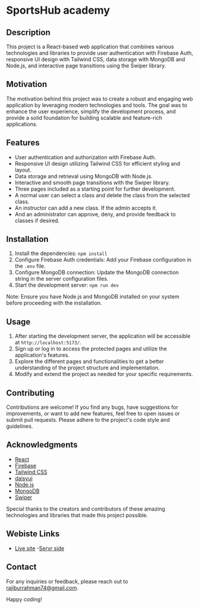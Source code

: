 # SportsHub academy

## Description

This project is a React-based web application that combines various technologies and libraries to provide user authentication with Firebase Auth, responsive UI design with Tailwind CSS, data storage with MongoDB and Node.js, and interactive page transitions using the Swiper library.

## Motivation

The motivation behind this project was to create a robust and engaging web application by leveraging modern technologies and tools. The goal was to enhance the user experience, simplify the development process, and provide a solid foundation for building scalable and feature-rich applications.

## Features

- User authentication and authorization with Firebase Auth.
- Responsive UI design utilizing Tailwind CSS for efficient styling and layout.
- Data storage and retrieval using MongoDB with Node.js.
- Interactive and smooth page transitions with the Swiper library.
- Three pages included as a starting point for further development.
- A normal user can select a class and delete the class from the selected class.
- An instructor can add a new class. If the admin accepts it.
- And an administrator can approve, deny, and provide feedback to classes if desired.

## Installation

1. Install the dependencies: `npm install`
2. Configure Firebase Auth credentials: Add your Firebase configuration in the `.env` file.
3. Configure MongoDB connection: Update the MongoDB connection string in the server configuration files.
4. Start the development server: `npm run dev`

Note: Ensure you have Node.js and MongoDB installed on your system before proceeding with the installation.

## Usage

1. After starting the development server, the application will be accessible at `http://localhost:5173/`.
2. Sign up or log in to access the protected pages and utilize the application's features.
3. Explore the different pages and functionalities to get a better understanding of the project structure and implementation.
4. Modify and extend the project as needed for your specific requirements.

## Contributing

Contributions are welcome! If you find any bugs, have suggestions for improvements, or want to add new features, feel free to open issues or submit pull requests. Please adhere to the project's code style and guidelines.

## Acknowledgments

- [React](https://reactjs.org/)
- [Firebase](https://firebase.google.com/)
- [Tailwind CSS](https://tailwindcss.com/)
- [daisyui](https://daisyui.com/)
- [Node.js](https://nodejs.org/)
- [MongoDB](https://www.mongodb.com/)
- [Swiper](https://swiperjs.com/)

Special thanks to the creators and contributors of these amazing technologies and libraries that made this project possible.

## Webiste Links

- [Live site]() -[Servr side]()

## Contact

For any inquiries or feedback, please reach out to [rajiburrahman74@gmail.com](mailto:rajiburrahman74@gmail.comm).

Happy coding!